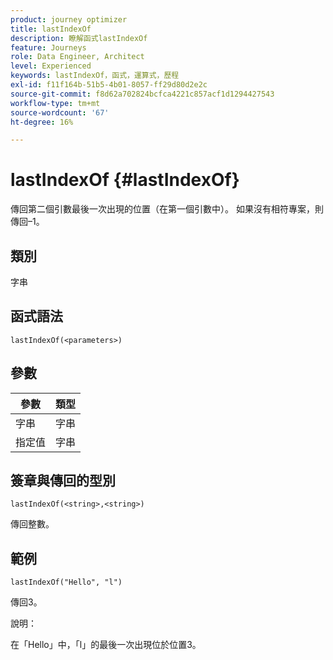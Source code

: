 ```yaml
---
product: journey optimizer
title: lastIndexOf
description: 瞭解函式lastIndexOf
feature: Journeys
role: Data Engineer, Architect
level: Experienced
keywords: lastIndexOf，函式，運算式，歷程
exl-id: f11f164b-51b5-4b01-8057-ff29d80d2e2c
source-git-commit: f8d62a702824bcfca4221c857acf1d1294427543
workflow-type: tm+mt
source-wordcount: '67'
ht-degree: 16%

---
```


# lastIndexOf {#lastIndexOf}

傳回第二個引數最後一次出現的位置（在第一個引數中）。 如果沒有相符專案，則傳回–1。

## 類別

字串

## 函式語法

`lastIndexOf(<parameters>)`

## 參數

| 參數 | 類型 |
|-----------|------------------|
| 字串 | 字串 |
| 指定值 | 字串 |

## 簽章與傳回的型別

`lastIndexOf(<string>,<string>)`

傳回整數。

## 範例

`lastIndexOf("Hello", "l")`

傳回3。

說明：

在「Hello」中，「l」的最後一次出現位於位置3。

